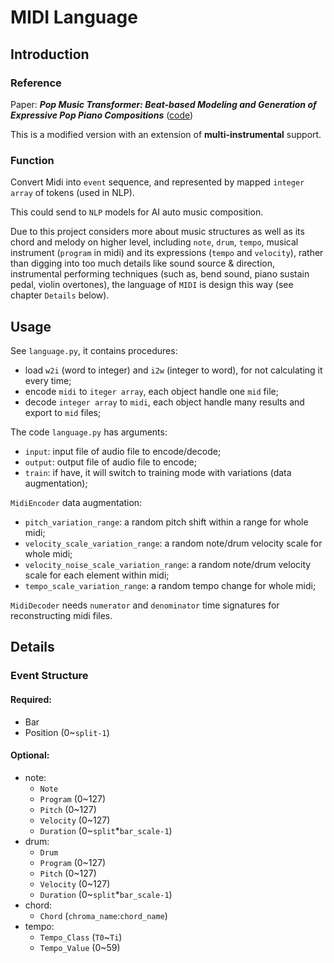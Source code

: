 # MIDI Language

## Introduction

### Reference

Paper: ***Pop Music Transformer: Beat-based Modeling and Generation of Expressive Pop Piano Compositions*** ([code](https://github.com/YatingMusic/remi))

This is a modified version with an extension of **multi-instrumental** support.

### Function

Convert Midi into `event` sequence, and represented by mapped `integer array` of tokens (used in NLP).

This could send to `NLP` models for AI auto music composition. 

Due to this project considers more about music structures as well as its chord and melody on higher level, including `note`, `drum`, `tempo`, musical instrument (`program` in midi) and its expressions  (`tempo` and `velocity`), rather than digging into too much details like sound source & direction, instrumental performing techniques (such as, bend sound, piano sustain pedal, violin overtones), the language of `MIDI` is design this way (see chapter `Details` below).

## Usage

See `language.py`, it contains procedures:

* load `w2i` (word to integer) and `i2w` (integer to word), for not calculating it every time;
* encode `midi` to `iteger array`, each object handle one `mid` file;
* decode `integer array` to `midi`, each object handle many results and export to `mid` files;

The code `language.py` has arguments:

*  `input`: input file of audio file to encode/decode;
* `output`: output file of audio file to encode;
* `train`: if have, it will switch to training mode with variations (data augmentation);

`MidiEncoder` data augmentation:

* `pitch_variation_range`: a random pitch shift within a range for whole midi;
* `velocity_scale_variation_range`: a random note/drum velocity scale for whole midi;
* `velocity_noise_scale_variation_range`: a random note/drum velocity scale for each element within midi;
* `tempo_scale_variation_range`: a random tempo change for whole midi;

`MidiDecoder` needs `numerator` and `denominator` time signatures for reconstructing midi files.

## Details

### Event Structure

#### Required:

* Bar
* Position (0~`split-1`)

#### Optional:

* note:
    * `Note`
    * `Program` (0~127)
    * `Pitch` (0~127)
    * `Velocity` (0~127)
    * `Duration` (0~`split`*`bar_scale-1`)
* drum:
    * `Drum`
    * `Program` (0~127)
    * `Pitch` (0~127)
    * `Velocity` (0~127)
    * `Duration` (0~`split`*`bar_scale-1`)
* chord:
    * `Chord` (`chroma_name`:`chord_name`)
* tempo:
    * `Tempo_Class` (`T0`~`Ti`)
    * `Tempo_Value` (0~59)
